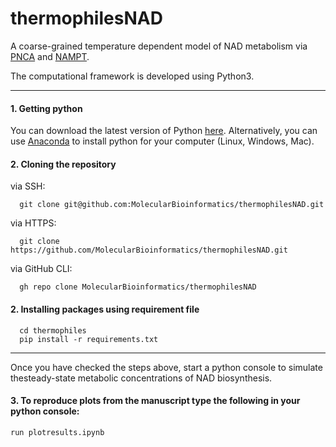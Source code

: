 # thermophilesNAD
A coarse-grained temperature dependent model of NAD metabolism via [PNCA](https://www.uniprot.org/uniprot/A0A2C8ER35) and [NAMPT](https://www.uniprot.org/uniprot/P43490).

The computational framework is developed using Python3.

****
#### 1. Getting python
You can download the latest version of Python [here](https://www.python.org/downloads/).
Alternatively, you can use [Anaconda](https://www.anaconda.com/download/) to install python for your computer (Linux, Windows, Mac).

#### 2. Cloning the repository
via SSH:

      git clone git@github.com:MolecularBioinformatics/thermophilesNAD.git

via HTTPS:

      git clone https://github.com/MolecularBioinformatics/thermophilesNAD.git
      
via GitHub CLI:

      gh repo clone MolecularBioinformatics/thermophilesNAD
  
#### 2. Installing packages using requirement file
      cd thermophiles
      pip install -r requirements.txt

****
Once you have checked the steps above, start a python console to simulate thesteady-state metabolic concentrations of NAD biosynthesis. 

#### 3. To reproduce plots from the manuscript type the following in your python console:
    run plotresults.ipynb

